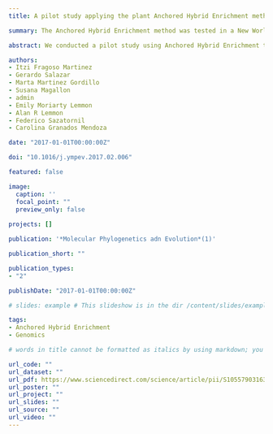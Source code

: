 ```yaml
---
title: A pilot study applying the plant Anchored Hybrid Enrichment method to New World sages (Salvia subgenus Calosphace; Lamiaceae)

summary: The Anchored Hybrid Enrichment method was tested in a New World lineage of sages. Capture and sequencing using the AHE method was successful, yielding 448 loci. AHE data improved support and resolution compared to conventional markers. Removal of sites with unusually high substitution rates resulted in increased support.

abstract: We conducted a pilot study using Anchored Hybrid Enrichment to resolve relationships among a mostly Neotropical sage lineage that may have undergone a recent evolutionary radiation. Conventional markers (ITS, trnL-trnF and trnH-psbA) have not been able to resolve the relationships among species nor within portions of the backbone of the lineage. We sampled 12 representative species of subgenus Calosphace and included one species of Salvia’s s.l. closest relative, Lepechinia, as outgroup. Hybrid enrichment and sequencing were successful, yielding 448 alignments of individual loci with an average length of 704 bp. The performance of the phylogenomic data in phylogenetic reconstruction was superior to that of conventional markers, increasing both support and resolution. Because the captured loci vary in the amount of net phylogenetic informativeness at different phylogenetic depths, these data are promising in phylogenetic reconstruction of this group and likely other lineages within Lamiales. However, special attention should be placed on the amount of phylogenetic noise that the data could potentially contain. A prior exploration step using phylogenetic informativeness profiles to detect loci with sites with disproportionately high substitution rates (showing “phantom” spikes) and, if required, the ensuing filtering of the problematic data is recommended. In our dataset, filtering resulted in increased support and resolution for the shallow nodes in maximum likelihood phylogenetic trees resulting from concatenated analyses of all the loci. Additionally, it is expected that an increase in sampling (loci and taxa) will aid in resolving weakly supported, short deep internal branches.

authors:
- Itzi Fragoso Martinez
- Gerardo Salazar
- Marta Martinez Gordillo
- Susana Magallon
- admin
- Emily Moriarty Lemmon
- Alan R Lemmon
- Federico Sazatornil
- Carolina Granados Mendoza

date: "2017-01-01T00:00:00Z"

doi: "10.1016/j.ympev.2017.02.006"

featured: false

image:
  caption: ''
  focal_point: ""
  preview_only: false
  
projects: []

publication: '*Molecular Phylogenetics adn Evolution*(1)'

publication_short: ""

publication_types:
- "2"

publishDate: "2017-01-01T00:00:00Z"

# slides: example # This slideshow is in the dir /content/slides/example If you want another slide showm just change the name of the folder where the slideshow is in here!  

tags:
- Anchored Hybrid Enrichment
- Genomics

# words in title cannot be formatted as italics by using markdown; you can do it by changing some specs, see https://github.com/gcushen/hugo-academic/issues/280 for problems related to changing those specs.

url_code: ""
url_dataset: ""
url_pdf: https://www.sciencedirect.com/science/article/pii/S1055790316303256
url_poster: ""
url_project: ""
url_slides: ""
url_source: ""
url_video: ""
---
```


<!--{{% alert note %}}
Click the *Cite* button above to demo the feature to enable visitors to import publication metadata into their reference management software.
{{% /alert %}}

{{% alert note %}}
Click the *Slides* button above to demo Academic's Markdown slides feature.
{{% /alert %}}

Supplementary notes can be added here, including [code and math](https://sourcethemes.com/academic/docs/writing-markdown-latex/).
-->

